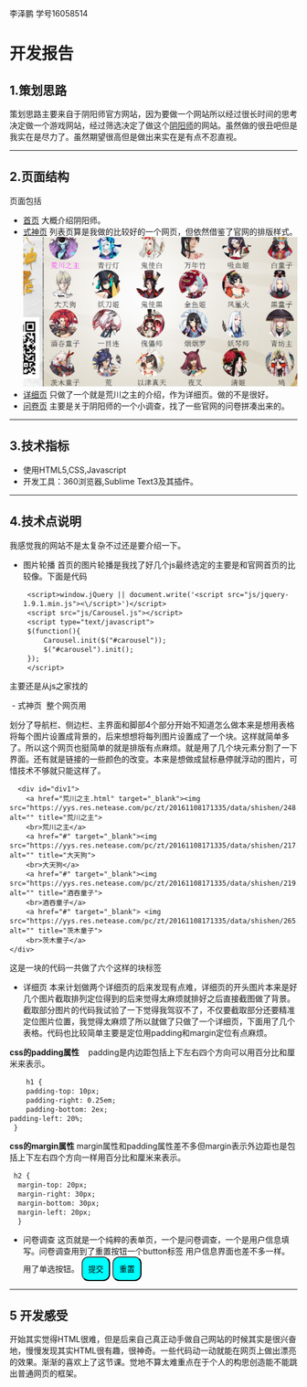 李泽鹏 学号16058514


# 开发报告 #


## 1.策划思路 ##
策划思路主要来自于阴阳师官方网站，因为要做一个网站所以经过很长时间的思考决定做一个游戏网站，经过筛选决定了做这个[阴阳师](http://yys.163.com/index.html)的网站。虽然做的很丑吧但是我实在是尽力了。虽然期望很高但是做出来实在是有点不忍直视。


----------
## 2.页面结构 ##
页面包括
 -  [首页][1] 大概介绍阴阳师。
 - [式神页][3] 列表页算是我做的比较好的一个网页，但依然借鉴了官网的排版样式。![此处输入图片的描述][2]
 - [详细页][4] 只做了一个就是荒川之主的介绍，作为详细页。做的不是很好。
 - [问卷页][5] 主要是关于阴阳师的一个小调查，找了一些官网的问卷拼凑出来的。


----------


## 3.技术指标 ##

 - 使用HTML5,CSS,Javascript
 - 开发工具：360浏览器,Sublime Text3及其插件。


----------

## 4.技术点说明 ##
我感觉我的网站不是太复杂不过还是要介绍一下。
 - 图片轮播
 首页的图片轮播是我找了好几个js最终选定的主要是和官网首页的比较像。下面是代码
 
 		<script>window.jQuery || document.write('<script src="js/jquery-1.9.1.min.js"><\/script>')</script>
		<script src="js/Carousel.js"></script> 
		<script type="text/javascript">
		$(function(){
			Carousel.init($("#carousel"));
			$("#carousel").init();
		});
		</script>
	
  主要还是从js之家找的
  
  - 式神页
  整个网页用<div>划分了导航栏、侧边栏、主界面和脚部4个部分开始不知道怎么做本来是想用表格将每个图片设置成背景的，后来想想将每列图片设置成了一个块。这样就简单多了。所以这个网页也挺简单的就是排版有点麻烦。就是用了几个块元素分割了一下界面。还有就是链接的一些颜色的改变。本来是想做成鼠标悬停就浮动的图片，可惜技术不够就只能这样了。
      
      <div id="div1">
		<a href="荒川之主.html" target="_blank"><img src="https://yys.res.netease.com/pc/zt/20161108171335/data/shishen/248.png" alt="" title="荒川之主">
		<br>荒川之主</a>
		<a href="#" target="_blank"><img src="https://yys.res.netease.com/pc/zt/20161108171335/data/shishen/217.png" alt="" title="大天狗">
		<br>大天狗</a>
		<a href="#" target="_blank"><img src="https://yys.res.netease.com/pc/zt/20161108171335/data/shishen/219.png" alt="" title="酒吞童子">
		<br>酒吞童子</a>
		<a href="#" target="_blank"> <img src="https://yys.res.netease.com/pc/zt/20161108171335/data/shishen/265.png" alt="" title="茨木童子">
		<br>茨木童子</a>	
	</div>
	
这是一块的代码一共做了六个这样的块标签

- 详细页
本来计划做两个详细页的后来发现有点难，详细页的开头图片本来是好几个图片截取排列定位得到的后来觉得太麻烦就排好之后直接截图做了背景。截取部分图片的代码我试验了一下觉得我驾驭不了，不仅要截取部分还要精准定位图片位置，我觉得太麻烦了所以就做了只做了一个详细页，下面用了几个表格。代码也比较简单主要是定位用padding和margin定位有点麻烦。

**css的padding属性**
    padding是内边距包括上下左右四个方向可以用百分比和厘米来表示。
    
    	h1 {
     	padding-top: 10px;
     	padding-right: 0.25em;
    	padding-bottom: 2ex;
   	padding-left: 20%;
   	 }
	 

 **css的margin属性**
 margin属性和padding属性差不多但margin表示外边距也是包括上下左右四个方向一样用百分比和厘米来表示。
 
	 h2 {
	  margin-top: 20px;
	  margin-right: 30px;
	  margin-bottom: 30px;
	  margin-left: 20px;
	  }
	  
- 问卷调查
这页就是一个纯粹的表单页，一个是问卷调查，一个是用户信息填写。问卷调查用到了重置按钮一个button标签
用户信息界面也差不多一样。用了单选按钮。
	<button type="submit" style="background: #00ffff;border-radius: 12px;padding: 10px">提交</button> 
	<button type="reset" style="background: #00ffff;border-radius: 12px;padding: 10px">重置</button>
----------
## 5 开发感受 ##
开始其实觉得HTML很难，但是后来自己真正动手做自己网站的时候其实是很兴奋地，慢慢发现其实HTML很有趣，很神奇。一些代码动一动就能在网页上做出漂亮的效果。渐渐的喜欢上了这节课。觉地不算太难重点在于个人的构思创造能不能跳出普通网页的框架。


  [1]: https://jielie.github.io/lizepeng/
  [2]: https://github.com/jielie/lizepeng/blob/master/%E5%BC%8F%E7%A5%9E.jpg?raw=true
  [3]: https://jielie.github.io/lizepeng/%E5%BC%8F%E7%A5%9E.html
  [4]: https://jielie.github.io/lizepeng/%E8%8D%92%E5%B7%9D%E4%B9%8B%E4%B8%BB.html
  [5]: https://jielie.github.io/lizepeng/%E9%97%AE%E5%8D%B7%E8%B0%83%E6%9F%A5.html
